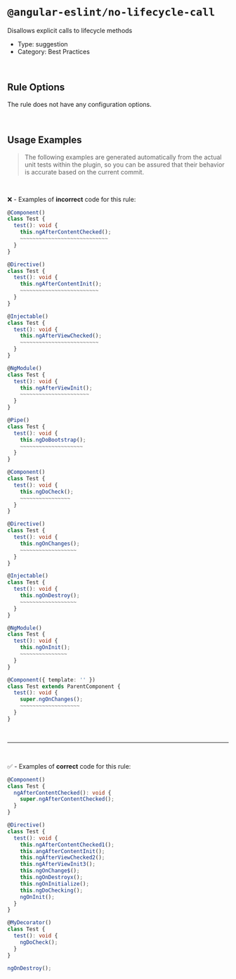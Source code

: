 <!--

  DO NOT EDIT.

  This markdown file was autogenerated using a mixture of the following files as the source of truth for its data:
  - ../../src/rules/no-lifecycle-call.ts
  - ../../tests/rules/no-lifecycle-call/cases.ts

  In order to update this file, it is therefore those files which need to be updated, as well as potentially the generator script:
  - ../../../../tools/scripts/generate-rule-docs.ts

-->

# `@angular-eslint/no-lifecycle-call`

Disallows explicit calls to lifecycle methods

- Type: suggestion
- Category: Best Practices

<br>

## Rule Options

The rule does not have any configuration options.

<br>

## Usage Examples

> The following examples are generated automatically from the actual unit tests within the plugin, so you can be assured that their behavior is accurate based on the current commit.

<br>

❌ - Examples of **incorrect** code for this rule:

```ts
@Component()
class Test {
  test(): void {
    this.ngAfterContentChecked();
    ~~~~~~~~~~~~~~~~~~~~~~~~~~~~
  }
}
```

```ts
@Directive()
class Test {
  test(): void {
    this.ngAfterContentInit();
    ~~~~~~~~~~~~~~~~~~~~~~~~~
  }
}
```

```ts
@Injectable()
class Test {
  test(): void {
    this.ngAfterViewChecked();
    ~~~~~~~~~~~~~~~~~~~~~~~~~
  }
}
```

```ts
@NgModule()
class Test {
  test(): void {
    this.ngAfterViewInit();
    ~~~~~~~~~~~~~~~~~~~~~~
  }
}
```

```ts
@Pipe()
class Test {
  test(): void {
    this.ngDoBootstrap();
    ~~~~~~~~~~~~~~~~~~~~
  }
}
```

```ts
@Component()
class Test {
  test(): void {
    this.ngDoCheck();
    ~~~~~~~~~~~~~~~~
  }
}
```

```ts
@Directive()
class Test {
  test(): void {
    this.ngOnChanges();
    ~~~~~~~~~~~~~~~~~~
  }
}
```

```ts
@Injectable()
class Test {
  test(): void {
    this.ngOnDestroy();
    ~~~~~~~~~~~~~~~~~~
  }
}
```

```ts
@NgModule()
class Test {
  test(): void {
    this.ngOnInit();
    ~~~~~~~~~~~~~~~
  }
}
```

```ts
@Component({ template: '' })
class Test extends ParentComponent {
  test(): void {
    super.ngOnChanges();
    ~~~~~~~~~~~~~~~~~~~
  }
}
```

<br>

---

<br>

✅ - Examples of **correct** code for this rule:

```ts
@Component()
class Test {
  ngAfterContentChecked(): void {
    super.ngAfterContentChecked();
  }
}

@Directive()
class Test {
  test(): void {
    this.ngAfterContentChecked1();
    this.angAfterContentInit();
    this.ngAfterViewChecked2();
    this.ngAfterViewInit3();
    this.ngOnChange$();
    this.ngOnDestroyx();
    this.ngOnInitialize();
    this.ngDoChecking();
    ngOnInit();
  }
}

@MyDecorator()
class Test {
  test(): void {
    ngDoCheck();
  }
}

ngOnDestroy();
```
